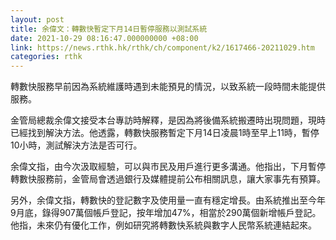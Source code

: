 ```yaml
---
layout: post
title: 余偉文：轉數快暫定下月14日暫停服務以測試系統
date: 2021-10-29 08:16:47.000000000 +08:00
link: https://news.rthk.hk/rthk/ch/component/k2/1617466-20211029.htm
categories: rthk
---
```


轉數快服務早前因為系統維護時遇到未能預見的情況，以致系統一段時間未能提供服務。

金管局總裁余偉文接受本台專訪時解釋，是因為將後備系統搬遷時出現問題，現時已經找到解決方法。他透露，轉數快服務暫定下月14日凌晨1時至早上11時，暫停10小時，測試解決方法是否可行。

余偉文指，由今次汲取經驗，可以與市民及用戶進行更多溝通。他指出，下月暫停轉數快服務前，金管局會透過銀行及媒體提前公布相關訊息，讓大家事先有預算。

另外，余偉文指，轉數快的登記數字及使用量一直有穩定增長。由系統推出至今年9月底，錄得907萬個帳戶登記，按年增加47%，相當於290萬個新增帳戶登記。他指，未來仍有優化工作，例如研究將轉數快系統與數字人民幣系統連結起來。
